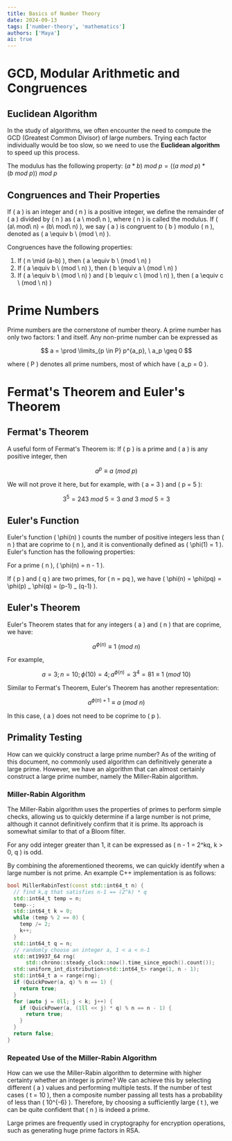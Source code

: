 ```yaml
---
title: Basics of Number Theory
date: 2024-09-13
tags: ['number-theory', 'mathematics']
authors: ['Maya']
ai: true
---
```


# GCD, Modular Arithmetic and Congruences

## Euclidean Algorithm

In the study of algorithms, we often encounter the need to compute the GCD (Greatest Common Divisor) of large numbers. Trying each factor individually would be too slow, so we need to use the **Euclidean algorithm** to speed up this process.

The modulus has the following property: $(a*b)\ mod\ p = ((a\ mod\ p)*(b\ mod\ p))\ mod\ p$

## Congruences and Their Properties

If \( a \) is an integer and \( n \) is a positive integer, we define the remainder of \( a \) divided by \( n \) as \( a \ mod\ n \), where \( n \) is called the modulus. If \( (a\ mod\ n) = (b\ mod\ n) \), we say \( a \) is congruent to \( b \) modulo \( n \), denoted as \( a \equiv b \ (mod \ n) \).

Congruences have the following properties:

1. If \( n \mid (a-b) \), then \( a \equiv b \ (mod \ n) \)
2. If \( a \equiv b \ (mod \ n) \), then \( b \equiv a \ (mod \ n) \)
3. If \( a \equiv b \ (mod \ n) \) and \( b \equiv c \ (mod \ n) \), then \( a \equiv c \ (mod \ n) \)

# Prime Numbers

Prime numbers are the cornerstone of number theory. A prime number has only two factors: 1 and itself. Any non-prime number can be expressed as

$$ a = \prod \limits_{p \in P} p^{a_p}, \ a_p \geq 0 $$

where \( P \) denotes all prime numbers, most of which have \( a_p = 0 \).

# Fermat's Theorem and Euler's Theorem

## Fermat's Theorem

A useful form of Fermat's Theorem is:
If \( p \) is a prime and \( a \) is any positive integer, then

$$ a^p \equiv a \ (mod \ p) $$

We will not prove it here, but for example, with \( a = 3 \) and \( p = 5 \):

$$ 3^5 = 243\ mod\ 5 = 3 \ and \ 3\ mod\ 5 = 3 $$

## Euler's Function

Euler's function \( \phi(n) \) counts the number of positive integers less than \( n \) that are coprime to \( n \), and it is conventionally defined as \( \phi(1) = 1 \).
Euler's function has the following properties:

For a prime \( n \), \( \phi(n) = n - 1 \).

If \( p \) and \( q \) are two primes, for \( n = pq \), we have \( \phi(n) = \phi(pq) = \phi(p) _ \phi(q) = (p-1) _ (q-1) \).

## Euler's Theorem

Euler's Theorem states that for any integers \( a \) and \( n \) that are coprime, we have:

$$ a^{\phi(n)} \equiv 1 \ (mod \ n) $$

For example,

$$ a = 3; n = 10; \phi(10) = 4; a^{\phi(n)} = 3^4 = 81 \equiv 1 \ (mod \ 10) $$

Similar to Fermat's Theorem, Euler's Theorem has another representation:

$$ a^{\phi(n)+1} \equiv a \ (mod \ n) $$

In this case, \( a \) does not need to be coprime to \( p \).

## Primality Testing

How can we quickly construct a large prime number? As of the writing of this document, no commonly used algorithm can definitively generate a large prime. However, we have an algorithm that can almost certainly construct a large prime number, namely the Miller-Rabin algorithm.

### Miller-Rabin Algorithm

The Miller-Rabin algorithm uses the properties of primes to perform simple checks, allowing us to quickly determine if a large number is not prime, although it cannot definitively confirm that it is prime. Its approach is somewhat similar to that of a Bloom filter.

For any odd integer greater than 1, it can be expressed as \( n - 1 = 2^kq, k > 0, q \) is odd.

By combining the aforementioned theorems, we can quickly identify when a large number is not prime. An example C++ implementation is as follows:

```cpp
bool MillerRabinTest(const std::int64_t n) {
  // find k,q that satisfies n-1 == (2^k) * q
  std::int64_t temp = n;
  temp--;
  std::int64_t k = 0;
  while (temp % 2 == 0) {
    temp /= 2;
    k++;
  }
  std::int64_t q = n;
  // randomly choose an integer a, 1 < a < n-1
  std::mt19937_64 rng(
      std::chrono::steady_clock::now().time_since_epoch().count());
  std::uniform_int_distribution<std::int64_t> range(1, n - 1);
  std::int64_t a = range(rng);
  if (QuickPower(a, q) % n == 1) {
    return true;
  }
  for (auto j = 0ll; j < k; j++) {
    if (QuickPower(a, (1ll << j) * q) % n == n - 1) {
      return true;
    }
  }
  return false;
}
```

### Repeated Use of the Miller-Rabin Algorithm

How can we use the Miller-Rabin algorithm to determine with higher certainty whether an integer is prime? We can achieve this by selecting different \( a \) values and performing multiple tests. If the number of test cases \( t = 10 \), then a composite number passing all tests has a probability of less than \( 10^{-6} \). Therefore, by choosing a sufficiently large \( t \), we can be quite confident that \( n \) is indeed a prime.

Large primes are frequently used in cryptography for encryption operations, such as generating huge prime factors in RSA.
